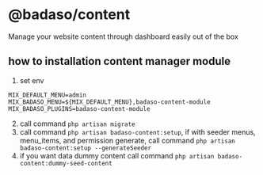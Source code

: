 # @badaso/content
Manage your website content through dashboard easily out of the box

## how to installation content manager module
1. set env
```
MIX_DEFAULT_MENU=admin
MIX_BADASO_MENU=${MIX_DEFAULT_MENU},badaso-content-module
MIX_BADASO_PLUGINS=badaso-content-module
```
2. call command `php artisan migrate`
3. call command `php artisan badaso-content:setup`, if with seeder menus, menu_items, and permission generate, call command `php artisan badaso-content:setup --generateSeeder`
4. if you want data dummy content call command `php artisan badaso-content:dummy-seed-content`
